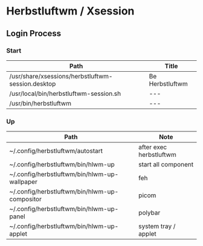 

# Herbstluftwm / Xsession


## Login Process

### Start

| Path | Title |
| --- | --- |
| /usr/share/xsessions/herbstluftwm-session.desktop | Be Herbstluftwm |
| /usr/local/bin/herbstluftwm-session.sh | --- |
| /usr/bin/herbstluftwm | --- |

### Up

| Path | Note |
| --- | --- |
| ~/.config/herbstluftwm/autostart | after exec herbstluftwm  |
| ~/.config/herbstluftwm/bin/hlwm-up | start all component |
| ~/.config/herbstluftwm/bin/hlwm-up-wallpaper | feh |
| ~/.config/herbstluftwm/bin/hlwm-up-compositor | picom |
| ~/.config/herbstluftwm/bin/hlwm-up-panel | polybar |
| ~/.config/herbstluftwm/bin/hlwm-up-applet | system tray / applet |

